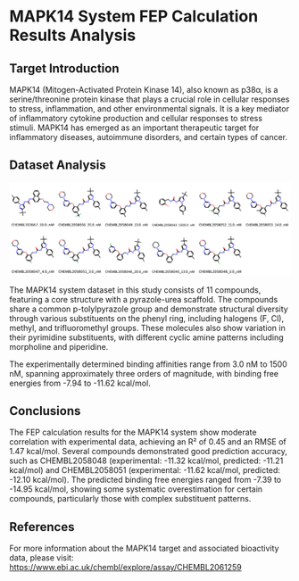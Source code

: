 # MAPK14 System FEP Calculation Results Analysis

## Target Introduction

MAPK14 (Mitogen-Activated Protein Kinase 14), also known as p38α, is a serine/threonine protein kinase that plays a crucial role in cellular responses to stress, inflammation, and other environmental signals. It is a key mediator of inflammatory cytokine production and cellular responses to stress stimuli. MAPK14 has emerged as an important therapeutic target for inflammatory diseases, autoimmune disorders, and certain types of cancer.

## Dataset Analysis

![Molecular structures of representative compounds](mol_grid.png)

The MAPK14 system dataset in this study consists of 11 compounds, featuring a core structure with a pyrazole-urea scaffold. The compounds share a common p-tolylpyrazole group and demonstrate structural diversity through various substituents on the phenyl ring, including halogens (F, Cl), methyl, and trifluoromethyl groups. These molecules also show variation in their pyrimidine substituents, with different cyclic amine patterns including morpholine and piperidine.

The experimentally determined binding affinities range from 3.0 nM to 1500 nM, spanning approximately three orders of magnitude, with binding free energies from -7.94 to -11.62 kcal/mol.

## Conclusions

The FEP calculation results for the MAPK14 system show moderate correlation with experimental data, achieving an R² of 0.45 and an RMSE of 1.47 kcal/mol. Several compounds demonstrated good prediction accuracy, such as CHEMBL2058048 (experimental: -11.32 kcal/mol, predicted: -11.21 kcal/mol) and CHEMBL2058051 (experimental: -11.62 kcal/mol, predicted: -12.10 kcal/mol). The predicted binding free energies ranged from -7.39 to -14.95 kcal/mol, showing some systematic overestimation for certain compounds, particularly those with complex substituent patterns.

## References

For more information about the MAPK14 target and associated bioactivity data, please visit:
https://www.ebi.ac.uk/chembl/explore/assay/CHEMBL2061259 